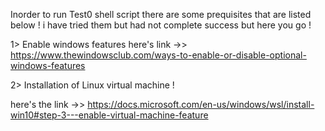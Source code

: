Inorder to run Test0 shell script
there are some prequisites that are listed below !
i have tried them but had not complete success but here you go !

1> Enable windows features 
here's link ->> https://www.thewindowsclub.com/ways-to-enable-or-disable-optional-windows-features

2> Installation of Linux virtual machine !

here's the link ->> https://docs.microsoft.com/en-us/windows/wsl/install-win10#step-3---enable-virtual-machine-feature

